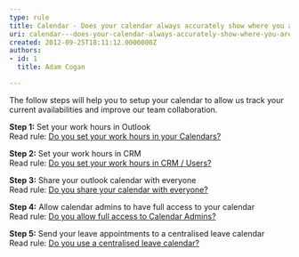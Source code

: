 ```yaml
---
type: rule
title: Calendar - Does your calendar always accurately show where you are?
uri: calendar---does-your-calendar-always-accurately-show-where-you-are
created: 2012-09-25T18:11:12.0000000Z
authors:
- id: 1
  title: Adam Cogan

---
```




<span class='intro'> <p>​The follow steps will help you to setup your calendar to allow us track your current availabilities and improve our team collaboration.</p> </span>

<p><strong>Step 1&#58;</strong> Set your work hours in Outlook<br>
             Read rule&#58; <a href="/Management/Rules-to-Better-Software-Consultants-Working-in-a-Team/Pages/Set-your-work-hours-in-your-calendars.aspx">Do you set your work hours in your Calendars?</a>
            </p>
            <p>
            <strong>Step 2&#58;</strong> Set your work hours in CRM<br>
            Read rule&#58; <a href="/Communication/RulesToBetterCRMForUsers/Pages/How-to-book-developers-for-a-project.aspx">Do you set your work hours in CRM / Users? </a>
            </p>
            <p>
            <strong>Step 3&#58;</strong> Share your outlook calendar with everyone<br>
            Read rule&#58; <a href="/Management/Rules-to-Better-Software-Consultants-Working-in-a-Team/Pages/Share-your-calendar-with-everyone.aspx">Do you share your calendar with everyone?</a> 
            </p>
            <p>
            <strong>Step 4&#58;</strong> Allow calendar admins to have full access to your calendar<br>
            Read rule&#58; <a href="/Management/Rules-to-Better-Software-Consultants-Working-in-a-Team/Pages/Allow-full-access-to-calendar-admins.aspx">Do you allow full access to Calendar Admins?​​ </a>
            </p>
            <p>
            <strong>Step 5&#58;</strong> Send your leave appointments to a centralised leave calendar<br>
            Read rule&#58; <a href="/Management/Rules-to-Better-Software-Consultants-Working-in-a-Team/Pages/Inform-when-you-are-out-of-the-office-during-work-hours.aspx">Do you use a centralised leave calendar?</a></p>


